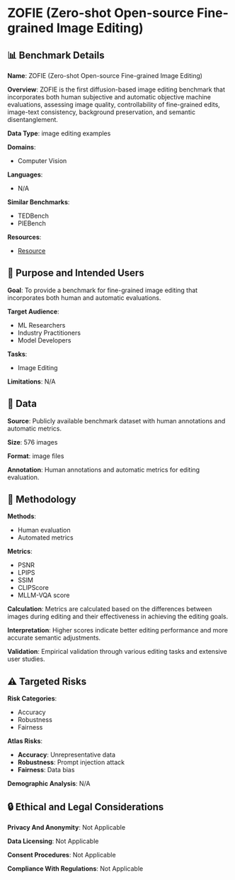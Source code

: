# ZOFIE (Zero-shot Open-source Fine-grained Image Editing)

## 📊 Benchmark Details

**Name**: ZOFIE (Zero-shot Open-source Fine-grained Image Editing)

**Overview**: ZOFIE is the first diffusion-based image editing benchmark that incorporates both human subjective and automatic objective machine evaluations, assessing image quality, controllability of fine-grained edits, image-text consistency, background preservation, and semantic disentanglement.

**Data Type**: image editing examples

**Domains**:
- Computer Vision

**Languages**:
- N/A

**Similar Benchmarks**:
- TEDBench
- PIEBench

**Resources**:
- [Resource](https://anonymous.com/anonymous/EMS-Benchmark)

## 🎯 Purpose and Intended Users

**Goal**: To provide a benchmark for fine-grained image editing that incorporates both human and automatic evaluations.

**Target Audience**:
- ML Researchers
- Industry Practitioners
- Model Developers

**Tasks**:
- Image Editing

**Limitations**: N/A

## 💾 Data

**Source**: Publicly available benchmark dataset with human annotations and automatic metrics.

**Size**: 576 images

**Format**: image files

**Annotation**: Human annotations and automatic metrics for editing evaluation.

## 🔬 Methodology

**Methods**:
- Human evaluation
- Automated metrics

**Metrics**:
- PSNR
- LPIPS
- SSIM
- CLIPScore
- MLLM-VQA score

**Calculation**: Metrics are calculated based on the differences between images during editing and their effectiveness in achieving the editing goals.

**Interpretation**: Higher scores indicate better editing performance and more accurate semantic adjustments.

**Validation**: Empirical validation through various editing tasks and extensive user studies.

## ⚠️ Targeted Risks

**Risk Categories**:
- Accuracy
- Robustness
- Fairness

**Atlas Risks**:
- **Accuracy**: Unrepresentative data
- **Robustness**: Prompt injection attack
- **Fairness**: Data bias

**Demographic Analysis**: N/A

## 🔒 Ethical and Legal Considerations

**Privacy And Anonymity**: Not Applicable

**Data Licensing**: Not Applicable

**Consent Procedures**: Not Applicable

**Compliance With Regulations**: Not Applicable
